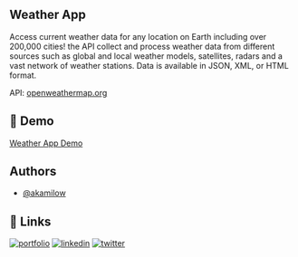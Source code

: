 ## Weather App

<p>
Access current weather data for any location on Earth including over 200,000 cities! the API collect and process weather data from different sources such as global and local weather models, satellites, radars and a vast network of weather stations. Data is available in JSON, XML, or HTML format.
</p>

API: <a href="https://openweathermap.org/">openweathermap.org</a>

## 🔗 Demo

<a href="https://camilocastellar.me/weather-app/">Weather App Demo</a>

## Authors

- [@akamilow](https://github.com/akamilow)

## 🔗 Links

[![portfolio](https://img.shields.io/badge/my_portfolio-000?style=for-the-badge&logo=ko-fi&logoColor=white)](https://camilocastellar.me/)
[![linkedin](https://img.shields.io/badge/linkedin-0A66C2?style=for-the-badge&logo=linkedin&logoColor=white)](https://www.linkedin.com/in/camilocastellar/)
[![twitter](https://img.shields.io/badge/twitter-1DA1F2?style=for-the-badge&logo=twitter&logoColor=white)](https://twitter.com/aka_milow)
